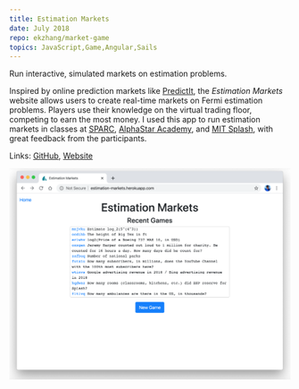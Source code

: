 ```yaml
---
title: Estimation Markets
date: July 2018
repo: ekzhang/market-game
topics: JavaScript,Game,Angular,Sails
---
```


<div class="row">
  <div class="col-md-8">
    <p class="lead">
      Run interactive, simulated markets on estimation problems.
    </p>
    <p>
      Inspired by online prediction markets like
      <a href="https://www.predictit.org/">PredictIt</a>, the
      <em>Estimation Markets</em> website allows users to create real-time
      markets on Fermi estimation problems. Players use their knowledge on the
      virtual trading floor, competing to earn the most money. I used this app
      to run estimation markets in classes at
      <a href="https://sparc-camp.org/">SPARC</a>,
      <a href="https://alphastar.academy/">AlphaStar Academy</a>, and
      <a href="https://esp.mit.edu/learn/Splash/index.html">MIT Splash</a>, with
      great feedback from the participants.
    </p>
    <p class="font-weight-bold">
      Links:
      <a href="https://github.com/ekzhang/market-game">GitHub</a>,
      <a href="https://estimation-markets.herokuapp.com/">Website</a>
    </p>
  </div>
  <div class="col-md-4">
    <a href="/assets/images/market-game.png">
      <img
        class="img-fluid"
        alt="Estimation markets"
        src="/assets/images/market-game.png"
      />
    </a>
  </div>
</div>
